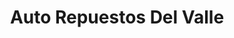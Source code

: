 ---
title: "Auto Repuestos Del Valle"
url: /la-vega/auto-repuestos-del-valle/
shop: piezas de automóviles
---